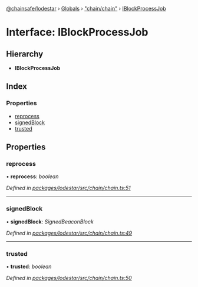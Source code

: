 [@chainsafe/lodestar](../README.md) › [Globals](../globals.md) › ["chain/chain"](../modules/_chain_chain_.md) › [IBlockProcessJob](_chain_chain_.iblockprocessjob.md)

# Interface: IBlockProcessJob

## Hierarchy

* **IBlockProcessJob**

## Index

### Properties

* [reprocess](_chain_chain_.iblockprocessjob.md#reprocess)
* [signedBlock](_chain_chain_.iblockprocessjob.md#signedblock)
* [trusted](_chain_chain_.iblockprocessjob.md#trusted)

## Properties

###  reprocess

• **reprocess**: *boolean*

*Defined in [packages/lodestar/src/chain/chain.ts:51](https://github.com/ChainSafe/lodestar/blob/da7050e4c/packages/lodestar/src/chain/chain.ts#L51)*

___

###  signedBlock

• **signedBlock**: *SignedBeaconBlock*

*Defined in [packages/lodestar/src/chain/chain.ts:49](https://github.com/ChainSafe/lodestar/blob/da7050e4c/packages/lodestar/src/chain/chain.ts#L49)*

___

###  trusted

• **trusted**: *boolean*

*Defined in [packages/lodestar/src/chain/chain.ts:50](https://github.com/ChainSafe/lodestar/blob/da7050e4c/packages/lodestar/src/chain/chain.ts#L50)*
